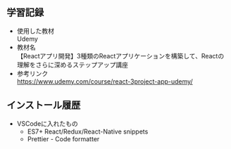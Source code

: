 ## 学習記録
- 使用した教材  
  Udemy  
- 教材名  
  【Reactアプリ開発】3種類のReactアプリケーションを構築して、Reactの理解をさらに深めるステップアップ講座
- 参考リンク  
  https://www.udemy.com/course/react-3project-app-udemy/

## インストール履歴
- VSCodeに入れたもの  
  - ES7+ React/Redux/React-Native snippets  
  - Prettier - Code formatter
  
